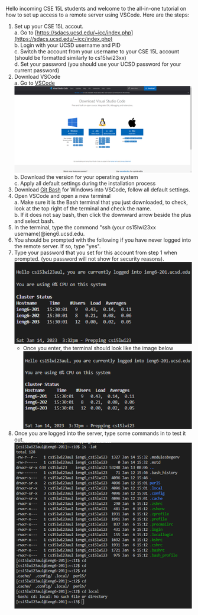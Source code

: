 Hello incoming CSE 15L students and welcome to the all-in-one tutorial on how to set up access to a remote server using VSCode. 
Here are the steps:
  1. Set up your CSE 15L accout.\
      a. Go to [https://sdacs.ucsd.edu/~icc/index.php](https://sdacs.ucsd.edu/~icc/index.php) \
      b. Login with your UCSD username and PID\
      c. Switch the account from your username to your CSE 15L account (should be formatted similarly to cs15lwi23xx)\
      d. Set your password (you should use your UCSD password for your current password)
  2. Download VSCode\
      a. Go to [VSCode](https://code.visualstudio.com/download) \
      ![](Lab_1_pic_1.png)
      b. Download the version for your operating system\
      c. Apply all default settings during the installation process
  3. Download [Git Bash](https://gitforwindows.org/) for Windows into VSCode, follow all default settings.
  4. Open VSCode and open a new terminal\
      a. Make sure it is the Bash terminal that you just downloaded, to check, look at the top right of the terminal and check the name.\
      b. If it does not say bash, then click the downward arrow beside the plus and select bash.
  5. In the terminal, type the commond "ssh (your cs15lwi23xx username)@ieng6.ucsd.edu.
  6. You should be prompted with the following if you have never logged into the remote server. If so, type "yes".
  7. Type your password that you set for this account from step 1 when prompted. (you password will not show for security reasons).
      ![](Lab_1_pic_2.png)
      - Once you enter, the terminal should look like the image below\
      ![](Lab_1_pic_2.png)
  8. Once you are logged into the server, type some commands in to test it out.
      ![](Lab_1_pic_3.png) 
